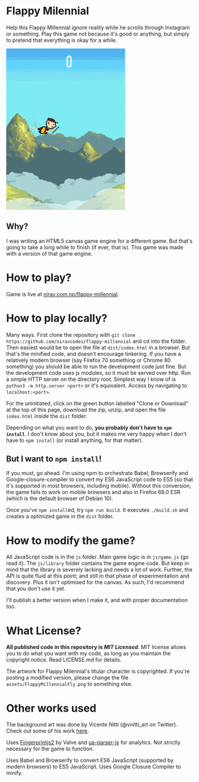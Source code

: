 # Flappy Milennial

Help this Flappy Millennial ignore reality while he scrolls through Instagram or something. Play this game not because it's good or anything, but simply to pretend that everything is okay for a while.

![preview of game](assets/preview.gif)

## Why? 

I was writing an HTML5 canvas game engine for a different game. But that's going to take a long while to finish (if ever, that is).
This game was made with a version of that game engine.

# How to play?

Game is live at [nirav.com.np/flappy-millennial](https://nirav.com.np/flappy-millennial).

# How to play locally?

Many ways. First clone the repository with `git clone https://github.com/niravcodes/flappy-millennial` and cd into the folder.
Then easiest would be to open the file at `dist/index.html` in a browser. But that's the minified code, and doesn't encourage tinkering.
If you have a relatively modern browser (say Firefox 70 something or Chrome 80 something) you should be able to run the development code 
just fine. But the development code uses js modules, so it must be served over http. Run a simple HTTP server on the directory root. Simplest 
way I know of is `python3 -m http.server <port>` or it's equivalent. Access by navigating to `localhost:<port>`.    

For the uninitiated, click on the green button labelled "Clone or Download" at the top of this page, download the zip, unzip, and open the file `index.html` 
inside the `dist` folder.

Depending on what you want to do, **you probably don't have to `npm install`**. I don't know about you, but it makes me very happy when I don't
have to `npm install` (or install anything, for that matter).

## But I want to `npm install`!

If you must, go ahead. I'm using npm to orchestrate Babel, Browserify and Google-closure-compiler to convert my ES6 JavaScript code to ES5 (so that
it's supported in most browsers, including mobile). Without this conversion, the game fails to work on mobile browsers and also in Firefox 68.0 ESR 
(which is the default browser of Debian 10). 

Once you've `npm install`ed, try `npm run build`. It executes `./build.sh` and creates a optimized game in the `dist` folder.

# How to modify the game?

All JavaScript code is in the `js` folder. Main game logic is in `js/game.js` (go read it). 
The `js/library` folder contains the game engine code. But keep in mind that the library is 
severely lacking and needs a lot of work. Further, the API is quite fluid at this point; and 
still in that phase of experimentation and discovery. Plus it isn't optimised for the canvas. 
As such, I'd recommend that you don't use it yet. 

I'll publish a better version when I make it, and with proper documentation too.

# What License?

**All published code in this repository is *MIT Licensed***. MIT license allows you to do what you want
with my code, as long as you maintain the copyright notice. Read LICENSE.md for details.

The artwork for Flappy Milennial's titular character is copyrighted. If you're posting a modified version, please
change the file `assets/FlappyMillennialFly.png` to something else.

# Other works used

The background art was done by Vicente Nitti (@vnitti_art on Twitter). Check out some of his work [here](https://vnitti.itch.io/).

Uses [Fingerprintjs2](https://github.com/Valve/fingerprintjs2) by Valve and 
[ua-parser-js](https://github.com/faisalman/ua-parser-js) for analytics. Not strictly 
necessary for the game to function.

Uses Babel and Browserify to convert ES6 JavaScript (supported by modern browsers) to
ES5 JavaScript. Uses Google Closure Compiler to minify.
